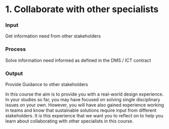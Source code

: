 # 1. Collaborate with other specialists 

### Input 
Get information need from other stakeholders 
### Process 
Solve information need informed as defined in the DMS / ICT contract 
### Output 
Provide Guidance to other stakeholders 
 
In this course the aim is to provide you with a real-world design experience. In your studies so far, you may have focused on solving single disciplinary issues on your own. However, you will have also gained experience working in teams and know that sustainable solutions require input from different stakeholders. It is this experience that we want you to reflect on to help you learn about collaborating with other specialists in this course.
